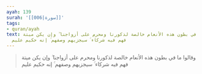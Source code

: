 ```yaml
---
ayah: 139
surah: '[[006|سورة]]'
tags:
- quran/ayah
text: وقالوا ما في بطون هذه الأنعام خالصة لذكورنا ومحرم على أزواجنا ۖ وإن يكن ميتة
  فهم فيه شركاء ۚ سيجزيهم وصفهم ۚ إنه حكيم عليم
---
```

> وقالوا ما في بطون هذه الأنعام خالصة لذكورنا ومحرم على أزواجنا ۖ وإن يكن ميتة فهم فيه شركاء ۚ سيجزيهم وصفهم ۚ إنه حكيم عليم
